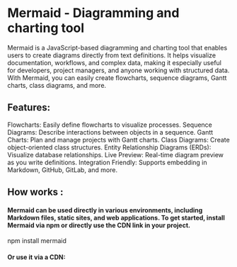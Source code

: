 # Mermaid - Diagramming and charting tool

Mermaid is a JavaScript-based diagramming and charting tool that enables users to create diagrams directly from text definitions. It helps visualize documentation, workflows, and complex data, making it especially useful for developers, project managers, and anyone working with structured data. With Mermaid, you can easily create flowcharts, sequence diagrams, Gantt charts, class diagrams, and more.



## Features:

Flowcharts: Easily define flowcharts to visualize processes.
Sequence Diagrams: Describe interactions between objects in a sequence.
Gantt Charts: Plan and manage projects with Gantt charts.
Class Diagrams: Create object-oriented class structures.
Entity Relationship Diagrams (ERDs): Visualize database relationships.
Live Preview: Real-time diagram preview as you write definitions.
Integration Friendly: Supports embedding in Markdown, GitHub, GitLab, and more.


## How works :

#### Mermaid can be used directly in various environments, including Markdown files, static sites, and web applications. To get started, install Mermaid via npm or directly use the CDN link in your project.

npm install mermaid

#### Or use it via a CDN:

<script type="module">
  import mermaid from 'https://cdn.jsdelivr.net/npm/mermaid@10/dist/mermaid.esm.min.mjs';
  mermaid.initialize({ startOnLoad: true });
</script>






